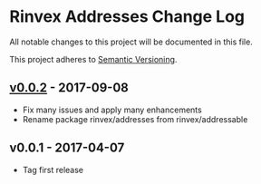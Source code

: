 # Rinvex Addresses Change Log

All notable changes to this project will be documented in this file.

This project adheres to [Semantic Versioning](CONTRIBUTING.md).


## [v0.0.2] - 2017-09-08
- Fix many issues and apply many enhancements
- Rename package rinvex/addresses from rinvex/addressable

## v0.0.1 - 2017-04-07
- Tag first release

[v0.0.2]: https://github.com/rinvex/addresses/compare/v0.0.1...v0.0.2

